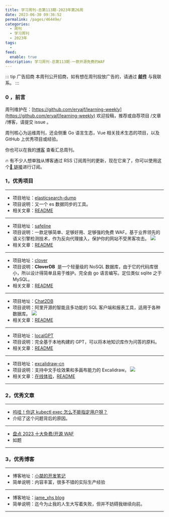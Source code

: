 ```yaml
---
title: 学习周刊-总第113期-2023年第26周
date: 2023-06-30 09:36:52
permalink: /pages/46449e/
categories:
  - 周刊
  - 学习周刊
  - 2023年
tags:
  -
feed:
  enable: true
description: 学习周刊-总第113期-一款开源免费的WAF
---
```


::: tip 广告招商
本周刊公开招商，如有想在周刊投放广告的，请通过 **[邮件](mailto:eryajf@163.com)** 与我联系。
:::

### 0 ，前言

周刊维护在：[https://github.com/eryajf/learning-weekly](https://github.com/eryajf/learning-weekly) 欢迎投稿，推荐或自荐项目 /文章 /博客，请提交 issue 。

周刊核心为运维周刊，还会侧重 Go 语言生态，Vue 相关技术生态的项目，以及 GitHub 上优秀项目或经验。

你也可以在我的[博客](https://wiki.eryajf.net/learning-weekly/) 查看汇总周刊。

🔥 有不少人想单独从博客通过 RSS 订阅周刊的更新，现在它来了，你可以使用这个[🔗 链接](https://wiki.eryajf.net/learning-weekly.xml)进行订阅。

### 1，优秀项目

---

- 项目地址：[elasticsearch-dump](https://github.com/elasticsearch-dump/elasticsearch-dump)
- 项目说明：又一个 es 数据同步的工具。
- 相关文章：[README](https://github.com/elasticsearch-dump/elasticsearch-dump#readme)

---

- 项目地址：[safeline](https://github.com/chaitin/safeline)
- 项目说明：一款足够简单、足够好用、足够强的免费 WAF。基于业界领先的语义引擎检测技术，作为反向代理接入，保护你的网站不受黑客攻击。
  ![](http://t.eryajf.net/imgs/2023/06/67229ad619b8d96e.png)
- 相关文章：[README](https://github.com/chaitin/safeline#readme)

---

- 项目地址：[clover](https://github.com/ostafen/clover/blob/v2/README-CN.md)
- 项目说明：**CloverDB**  是一个轻量级的 NoSQL 数据库，由于它的代码库很小，所以设计得简单且易于维护。完全由 go 语言编写。定位类似 sqlite 之于 MySQL。
- 相关文章：[README](https://github.com/ostafen/clover/blob/v2/README-CN.md)

---

- 项目地址：[Chat2DB](https://github.com/chat2db/Chat2DB/blob/main/README_CN.md)
- 项目说明：阿里开源的智能且多功能的 SQL 客户端和报表工具，适用于各种数据库。
  ![](http://t.eryajf.net/imgs/2023/06/bb78cde2641785eb.webp)
- 相关文章：[README](https://github.com/chat2db/Chat2DB/blob/main/README_CN.md)

---

- 项目地址：[localGPT](https://github.com/PromtEngineer/localGPT)
- 项目说明：完全基于本地构建的 GPT，可以将本地知识库作为问答的原料。
- 相关文章：[README](https://github.com/PromtEngineer/localGPT#readme)

---

- 项目地址：[excalidraw-cn](https://github.com/korbinzhao/excalidraw-cn)
- 项目说明：支持中文手绘效果和多画布能力的 Excalidraw。
  ![](http://t.eryajf.net/imgs/2023/06/040c03cb3e1b6f1c.jpg)
- 相关文章：[在线体验](https://handraw.top/)，[README](https://github.com/korbinzhao/excalidraw-cn#readme)

---

### 2，优秀文章

---

- [呜哇！你这 kubectl exec 怎么不能指定用户呀？](https://github.red/kubectl-exec-as-root/)
- 介绍了这个问题背后的原因。

---

- [盘点 2023 十大免费/开源 WAF](https://v2ex.com/t/950364#reply3)
- 如题

---

### 3，优秀博客

---

- 博客地址：[小桀的开发笔记](https://junjie2018.github.io/)
- 简单说明：内容丰富，很多不错的实际生产经验

---

- 博客地址：[jame_xhs blog](https://www.jxhs.me/)
- 简单说明：迄今为止我的人生大写着失败，但并不妨碍我继续向前。

---
